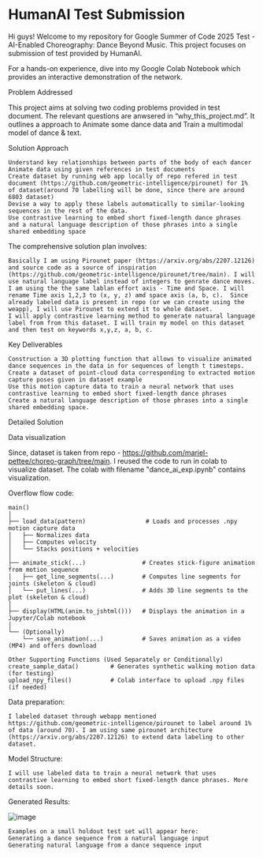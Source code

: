 # HumanAI Test Submission

Hi guys! Welcome to my repository for Google Summer of Code 2025 Test - AI-Enabled Choreography: Dance Beyond Music. This project focuses on submission of test provided by HumanAI.

For a hands-on experience, dive into my Google Colab Notebook which provides an interactive demonstration of the network.


Problem Addressed

This project aims at solving two coding problems provided in test document. The relevant questions are anwsered in “why_this_project.md”.
It outlines a approach to Animate some dance data and Train a multimodal model of dance & text.



Solution Approach
    
    Understand key relationships between parts of the body of each dancer
    Animate data using given references in test documents
    Create dataset by running web app locally of repo refered in test document (https://github.com/geometric-intelligence/pirounet) for 1% of dataset(around 70 labelling will be done, since there are around 6803 dataset)
    Devise a way to apply these labels automatically to similar-looking sequences in the rest of the data.
    Use contrastive learning to embed short fixed-length dance phrases  and a natural language description of those phrases into a single shared embedding space

The comprehensive solution plan involves:

    Basically I am using Pirounet paper (https://arxiv.org/abs/2207.12126) and source code as a source of inspiration (https://github.com/geometric-intelligence/pirounet/tree/main). I will use natural language label instead of integers to genrate dance moves. I am using the the same lablan effort axis - Time and Space. I will rename Time axis 1,2,3 to (x, y, z) amd space axis (a, b, c).  Since already labeled data is present in repo (or we can create using the weapp), I will use Pirounet to extend it to whole dataset.
    I will apply contrastive learning method to generate natuaral language label from from this dataset. I will train my model on this dataset and then test on keywords x,y,z, a, b, c.


Key Deliverables

    Construction a 3D plotting function that allows to visualize animated dance sequences in the data in for sequences of length t timesteps. 
    Create a dataset of point-cloud data corresponding to extracted motion capture poses given in dataset example
    Use this motion capture data to train a neural network that uses contrastive learning to embed short fixed-length dance phrases
    Create a natural language description of those phrases into a single shared embedding space.


Detailed Solution

Data visualization

Since, dataset is taken from repo - https://github.com/mariel-pettee/choreo-graph/tree/main. I reused the code to run in colab to visualize dataset. The colab with filename "dance_ai_exp.ipynb" contains visualization.

Overflow flow code:
```
main()
│
├── load_data(pattern)                 # Loads and processes .npy motion capture data
│   ├── Normalizes data
│   ├── Computes velocity
│   └── Stacks positions + velocities
│
├── animate_stick(...)                # Creates stick-figure animation from motion sequence
│   ├── get_line_segments(...)        # Computes line segments for joints (skeleton & cloud)
│   └── put_lines(...)                # Adds 3D line segments to the plot (skeleton & cloud)
│
├── display(HTML(anim.to_jshtml()))   # Displays the animation in a Jupyter/Colab notebook
│
└── (Optionally)
    └── save_animation(...)           # Saves animation as a video (MP4) and offers download
    
Other Supporting Functions (Used Separately or Conditionally)
create_sample_data()         # Generates synthetic walking motion data (for testing)
upload_npy_files()           # Colab interface to upload .npy files (if needed)
```


Data preparation:

    I labeled dataset through webapp mentioned https://github.com/geometric-intelligence/pirounet to label around 1% of data (around 70). I am using same pirounet architecture (https://arxiv.org/abs/2207.12126) to extend data labeling to other dataset. 

Model Structure:

    I will use labeled data to train a neural network that uses contrastive learning to embed short fixed-length dance phrases. More details soon.


Generated Results:

![image](https://github.com/user-attachments/assets/286c3ca1-f2f9-4aac-ad23-5973300a4644)


    Examples on a small holdout test set will appear here:
    Generating a dance sequence from a natural language input 
    Generating natural language from a dance sequence input



